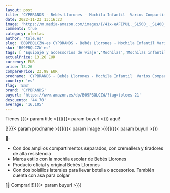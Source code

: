 ```yaml
---
layout: post
title: 'CYPBRANDS - Bebés Llorones - Mochila Infantil  Varios Compartimentos  Tamaño 30 cm  Multicolor  Producto Oficial  CyP Brands '
date: 2022-11-23 13:16:23
image: 'https://m.media-amazon.com/images/I/41x-eAFIPUL._SL500_._SL400_.jpg'
comments: true
category: ofertas
author: 'tole.es'
slug: 'B09PBQLCZW-es CYPBRANDS - Bebés Llorones - Mochila Infantil Varios...'
sku: 'B09PBQLCZW-es'
tags: [ 'Equipaje y accessorios de viaje','Mochilas','Mochilas infantiles','Moda','cypbrands','mochila','🇪🇸', ]
actualPrice: 13.26 EUR
currency: EUR
price: 13.26
comparePrice: 23.98 EUR
prodname: 'CYPBRANDS - Bebés Llorones - Mochila Infantil  Varios Compartimentos  Tamaño 30 cm  Multicolor  Producto Oficial  CyP Brands '
country: 'es'
flag: '🇪🇸'
brand: 'CYPBRANDS'
buyurl: 'https://www.amazon.es/dp/B09PBQLCZW/?tag=tolees-21'
descuento: '44.70'
average: '16.105'
---
```


Tienes [{{< param title >}}]({{< param buyurl >}}) aqui!

[![{{< param prodname >}}]({{< param image >}})]({{< param buyurl >}})

🔎:

- Con dos amplios compartimentos separados, con cremallera y tiradores de alta resistencia
- Marca estilo con la mochila escolar de Bebés Llorones
- Producto oficial y original Bebés Llorones
- Con dos bolsillos laterales para llevar botella o accesorios. También cuenta con asa para colgar

[🛒 Comprar!!!]({{< param buyurl >}})
